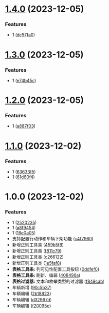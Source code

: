 # [1.4.0](https://github.com/dongjak-ui/table-naiveui/compare/v1.3.0...v1.4.0) (2023-12-05)


### Features

* 1 ([dc57fa0](https://github.com/dongjak-ui/table-naiveui/commit/dc57fa02cffae85be37235a528ecdd10a40ce4e7))

# [1.3.0](https://github.com/dongjak-ui/table-naiveui/compare/v1.2.0...v1.3.0) (2023-12-05)


### Features

* 1 ([e74b45c](https://github.com/dongjak-ui/table-naiveui/commit/e74b45c338d0df647987cf1e6701c326bf9da8dc))

# [1.2.0](https://github.com/dongjak-ui/table-naiveui/compare/v1.1.0...v1.2.0) (2023-12-05)


### Features

* 1 ([a887f03](https://github.com/dongjak-ui/table-naiveui/commit/a887f030a409766dfba191e3c76675a70ebce8d2))

# [1.1.0](https://github.com/dongjak-ui/table-naiveui/compare/v1.0.0...v1.1.0) (2023-12-02)


### Features

* 1 ([63633f5](https://github.com/dongjak-ui/table-naiveui/commit/63633f5513e9ca0ebf8ec52793fa9c592487377b))
* 1 ([61d60f4](https://github.com/dongjak-ui/table-naiveui/commit/61d60f43dd882e76538ad173bfb99ee33162dcc3))

# 1.0.0 (2023-12-02)


### Features

* 1 ([2520235](https://github.com/dongjak-ui/table-naiveui/commit/2520235c0bc5b57c15e182bc9fb6fcc74f689e41))
* 1 ([a8f9454](https://github.com/dongjak-ui/table-naiveui/commit/a8f945432ba6e28a15928d33cffda5fb59b95383))
* 1 ([16e0a05](https://github.com/dongjak-ui/table-naiveui/commit/16e0a05a9495a553012bf031f18dd58acbc526d3))
* 支持配置行动作和车辆下架功能 ([c4f7960](https://github.com/dongjak-ui/table-naiveui/commit/c4f7960bb5a7761ea43110e48b9e7483f0fea7f4))
* 新增正则工具类 ([459b5f8](https://github.com/dongjak-ui/table-naiveui/commit/459b5f81b16f5ddfc4b2891c67b7ee4a58d9d1ce))
* 新增正则工具类 ([f811c79](https://github.com/dongjak-ui/table-naiveui/commit/f811c7908794a3139a2842d9a08d709e76bfc704))
* 新增正则工具类 ([c266122](https://github.com/dongjak-ui/table-naiveui/commit/c266122e5c83b4193881425b363b3efd603ceb85))
* 新增正则工具类 ([1e5faf8](https://github.com/dongjak-ui/table-naiveui/commit/1e5faf8331bd1a5f476a7b61a98700b596153e72))
* **表格工具条:** 列可见性配置工具按钮 ([0ddfef0](https://github.com/dongjak-ui/table-naiveui/commit/0ddfef0c08ba056f21edcd65983caf8366256d89))
* **表格工具条:** 刷新、编辑 ([408496a](https://github.com/dongjak-ui/table-naiveui/commit/408496a9e28e405f71af0cf62607ebad17b3522a))
* **表格过滤器:** 文本和枚举类型的过滤器 ([f849cab](https://github.com/dongjak-ui/table-naiveui/commit/f849cab30f380e9598967b70b594f30da7231dc8))
* 车辆新增 ([90c5b37](https://github.com/dongjak-ui/table-naiveui/commit/90c5b37fd84667a94301cda741586960d39ef2cf))
* 车辆编辑 ([2b18823](https://github.com/dongjak-ui/table-naiveui/commit/2b18823caade7c390415c1575c7ef191bfc77db8))
* 车辆编辑 ([d32967d](https://github.com/dongjak-ui/table-naiveui/commit/d32967d433fe03f3a109fea304eece5881f439e2))
* 车辆编辑 ([f20095e](https://github.com/dongjak-ui/table-naiveui/commit/f20095e768a75e856e29cc19d3e2aadbd82cea52))
